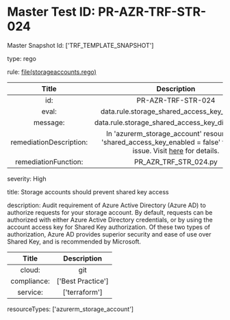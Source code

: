 



# Master Test ID: PR-AZR-TRF-STR-024


Master Snapshot Id: ['TRF_TEMPLATE_SNAPSHOT']

type: rego

rule: [file(storageaccounts.rego)]  
  
  
  
  

|Title|Description|
| :---: | :---: |
|id: |PR-AZR-TRF-STR-024|
|eval: |data.rule.storage_shared_access_key_disabled|
|message: |data.rule.storage_shared_access_key_disabled_err|
|remediationDescription: |In 'azurerm_storage_account' resource, set 'shared_access_key_enabled = false' to fix the issue. Visit <a href='https://registry.terraform.io/providers/hashicorp/azurerm/latest/docs/resources/storage_account#shared_access_key_enabled' target='_blank'>here</a> for details.|
|remediationFunction: |PR_AZR_TRF_STR_024.py|


severity: High

title: Storage accounts should prevent shared key access

description: Audit requirement of Azure Active Directory (Azure AD) to authorize requests for your storage account. By default, requests can be authorized with either Azure Active Directory credentials, or by using the account access key for Shared Key authorization. Of these two types of authorization, Azure AD provides superior security and ease of use over Shared Key, and is recommended by Microsoft.  
  
  

|Title|Description|
| :---: | :---: |
|cloud: |git|
|compliance: |['Best Practice']|
|service: |['terraform']|


resourceTypes: ['azurerm_storage_account']


[file(storageaccounts.rego)]: https://github.com/prancer-io/prancer-compliance-test/tree/master/azure/terraform/storageaccounts.rego
